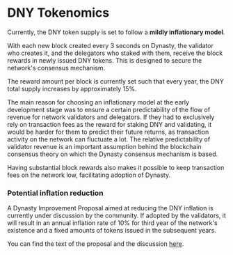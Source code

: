 # DNY Tokenomics

Currently, the DNY token supply is set to follow a **mildly inflationary model**.

With each new block created every 3 seconds on Dynasty, the validator who creates it, and the delegators who staked with them, receive the block rewards in newly issued DNY tokens. This is designed to secure the network's consensus mechanism.

The reward amount per block is currently set such that every year, the DNY total supply increases by approximately 15%.

The main reason for choosing an inflationary model at the early development stage was to ensure a certain predictability of the flow of revenue for network validators and delegators. If they had to exclusively rely on transaction fees as the reward for staking DNY and validating, it would be harder for them to predict their future returns, as transaction activity on the network can fluctuate a lot. The relative predictability of validator revenue is an important assumption behind the blockchain consensus theory on which the Dynasty consensus mechanism is based.

Having substantial block rewards also makes it possible to keep transaction fees on the network low, facilitating adoption of Dynasty.

### Potential inflation reduction

A Dynasty Improvement Proposal aimed at reducing the DNY inflation is currently under discussion by the community. If adopted by the validators, it will result in an annual inflation rate of 10% for third year of the network's existence and a fixed amounts of tokens issued in the subsequent years.

You can find the text of the proposal and the discussion [here](https://t.me/DYNASTY\_COIN).
